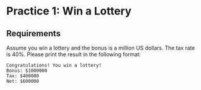 # Practice 1: Win a Lottery

## Requirements

Assume you win a lottery and the bonus is a million US dollars. The tax rate is 40%. Please print the result in the following format:

```
Congratulations! You win a lottery!
Bonus: $1000000
Tax: $400000
Net: $600000
```
